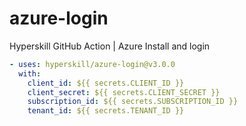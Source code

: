 # azure-login
Hyperskill GitHub Action | Azure Install and login

```yaml
- uses: hyperskill/azure-login@v3.0.0
  with:
    client_id: ${{ secrets.CLIENT_ID }}
    client_secret: ${{ secrets.CLIENT_SECRET }}
    subscription_id: ${{ secrets.SUBSCRIPTION_ID }}
    tenant_id: ${{ secrets.TENANT_ID }}
```
